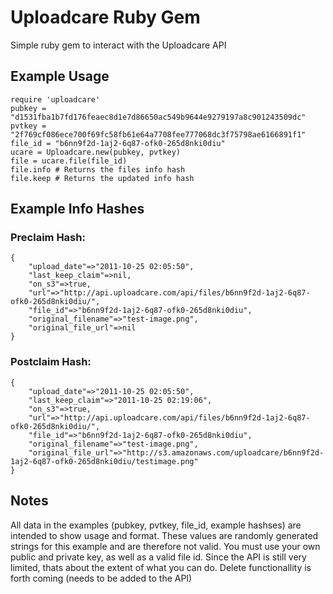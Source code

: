 # Uploadcare Ruby Gem

Simple ruby gem to interact with the Uploadcare API

## Example Usage

	require 'uploadcare'
	pubkey = "d1531fba1b7fd176feaec8d1e7d86650ac549b9644e9279197a8c901243509dc"
	pvtkey = "2f769cf086ece700f69fc58fb61e64a7708fee777068dc3f75798ae6166891f1"
	file_id = "b6nn9f2d-1aj2-6q87-ofk0-265d8nki0diu"
	ucare = Uploadcare.new(pubkey, pvtkey)
	file = ucare.file(file_id)
	file.info # Returns the files info hash
	file.keep # Returns the updated info hash

## Example Info Hashes

### Preclaim Hash:
	
	{
		"upload_date"=>"2011-10-25 02:05:50",
		"last_keep_claim"=>nil,
		"on_s3"=>true,
		"url"=>"http://api.uploadcare.com/api/files/b6nn9f2d-1aj2-6q87-ofk0-265d8nki0diu/",
		"file_id"=>"b6nn9f2d-1aj2-6q87-ofk0-265d8nki0diu",
		"original_filename"=>"test-image.png",
		"original_file_url"=>nil
	}
	
### Postclaim Hash:
	
	{
		"upload_date"=>"2011-10-25 02:05:50",
		"last_keep_claim"=>"2011-10-25 02:19:06",
		"on_s3"=>true,
		"url"=>"http://api.uploadcare.com/api/files/b6nn9f2d-1aj2-6q87-ofk0-265d8nki0diu/",
		"file_id"=>"b6nn9f2d-1aj2-6q87-ofk0-265d8nki0diu",
		"original_filename"=>"test-image.png",
		"original_file_url"=>"http://s3.amazonaws.com/uploadcare/b6nn9f2d-1aj2-6q87-ofk0-265d8nki0diu/testimage.png"
	}

## Notes
All data in the examples (pubkey, pvtkey, file_id, example hashses) are intended to show usage and format. These values are randomly generated strings for this example and are therefore not valid. You must use your own public and private key, as well as a valid file id. Since the API is still very limited, thats about the extent of what you can do. Delete functionallity is forth coming (needs to be added to the API)